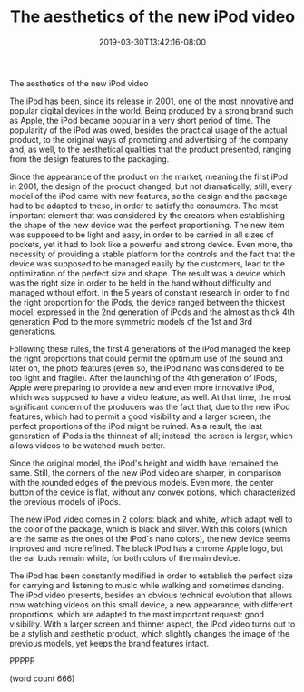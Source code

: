 ﻿---
title: "The aesthetics of the new iPod video"
date: 2019-03-30T13:42:16-08:00
description: "Ipod-Video Tips for Web Success"
featured_image: "/images/Ipod-Video.jpg"
tags: ["Ipod Video"]
---

The aesthetics of the new iPod video

	
The iPod has been, since its release in 2001, one of the most innovative and popular digital devices in the world. Being produced by a strong brand such as Apple, the iPod became popular in a very short period of time. The popularity of the iPod was owed, besides the practical usage of the actual product, to the original ways of promoting and advertising of the company and, as well, to the aesthetical qualities that the product presented, ranging from the design features to the packaging. 
	
Since the appearance of the product on the market, meaning the first iPod in 2001, the design of the product changed, but not dramatically; still, every model of the iPod came with new features, so the design and the package had to be adapted to these, in order to satisfy the consumers. The most important element that was considered by the creators when establishing the shape of the new device was the perfect proportioning. The new item was supposed to be light and easy, in order to be carried in all sizes of pockets, yet it had to look like a powerful and strong device. Even more, the necessity of providing a stable platform for the controls and the fact that the device was supposed to be managed easily by the customers, lead to the optimization of the perfect size and shape. The result was a device which was the right size in order to be held in the hand without difficulty and managed without effort. In the 5 years of constant research in order to find the right proportion for the iPods, the device ranged between the thickest model, expressed in the 2nd generation of iPods and the almost as thick 4th generation iPod to the more symmetric models of the 1st and 3rd generations. 
	
Following these rules, the first 4 generations of the iPod managed the keep the right proportions that could permit the optimum use of the sound and later on, the photo features (even so, the iPod nano was considered to be too light and fragile). After the launching of the 4th generation of iPods, Apple were preparing to provide a new and even more innovative iPod, which was supposed to have a video feature, as well. At that time, the most significant concern of the producers was the fact that, due to the new iPod features, which had to permit a good visibility and a larger screen, the perfect proportions of the iPod might be ruined. As a result, the last generation of iPods is the thinnest of all; instead, the screen is larger, which allows videos to be watched much better. 
	
Since the original model, the iPod's height and width have remained the same. Still, the corners of the new iPod video are sharper, in comparison with the rounded edges of the previous models. Even more, the center button of the device is flat, without any convex potions, which characterized the previous models of iPods. 
	
The new iPod video comes in 2 colors: black and white, which adapt well to the color of the package, which is black and silver. With this colors (which are the same as the ones of the iPod`s nano colors), the new device seems improved and more refined. The black iPod has a chrome Apple logo, but the ear buds remain white, for both colors of the main device. 
	
The iPod has been constantly modified in order to establish the perfect size for carrying and listening to music while walking and sometimes dancing. The iPod video presents, besides an obvious technical evolution that allows now watching videos on this small device, a new appearance, with different proportions, which are adapted to the most important request: good visibility. With a larger screen and thinner aspect, the iPod video turns out to be a stylish and aesthetic product, which slightly changes the image of the previous models, yet keeps the brand features intact. 

PPPPP

(word count 666)






